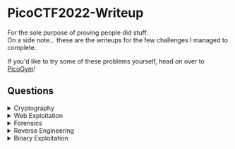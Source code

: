 # PicoCTF2022-Writeup
For the sole purpose of proving people did stuff.  
On a side note... these are the writeups for the few challenges I managed to complete.  

If you'd like to try some of these problems yourself, head on over to [PicoGym](https://play.picoctf.org/practice)!

## Questions

<details>

<summary>Cryptography</summary>

|Question|Points|
|--------|------|
|[Diffie Hellman](./Cryptography/Diffie-Hellman)|200|

</details>

<details>

<summary>Web Exploitation</summary>

|Question|Points|
|--------|------|

</details>

<details>

<summary>Forensics</summary>

|Question|Points|
|--------|------|

</details>

<details>

<summary>Reverse Engineering</summary>

|Question|Points|
|--------|------|
|[Wizardlike](./Reverse-Engineering/Wizardlike/README.md)|500|


</details>

<details>

<summary>Binary Exploitation</summary>

|Question|Points|
|--------|------|

</details>
